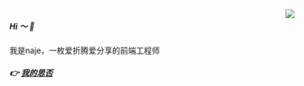 <img align="right" src="https://github-readme-stats.vercel.app/api?username=booms21&show_icons=true&include_all_commits=true&count_private=true&include_all_commits=true&theme=graywhite&hide_border=true" />

##### Hi ～ 👋 
我是naje，一枚爱折腾爱分享的前端工程师

##### 👉  <a href="https://segmentfault.com/u/hello888">我的思否</a> 
